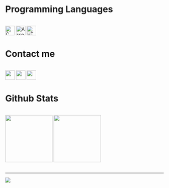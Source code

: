 <h1 align="left">Programming Languages </h1>
<br>
<div align="left">
  <div>
    <img src="https://img.shields.io/badge/C-00599C?style=for-the-badge&logo=c&logoColor=white" alt="C" height="30" />
    <img src="https://img.shields.io/badge/Assembly-007ACC?style=for-the-badge&logo=MIPS&logoColor=white" alt="Assembly" height="30"/>
    <img src="https://img.shields.io/badge/HTML5-E34F26?style=for-the-badge&logo=html5&logoColor=white" alt="HTML" height="30" />
  </div>
</div>

<h1 align="left">Contact me</h1>
<br>
<div align="left">
    <a href="https://www.facebook.com/cuhp293" target="top"><img src="https://img.shields.io/badge/Facebook-%231877F2.svg?style=for-the-badge&logo=Facebook&logoColor=white" height="30"></a>
    <a href="https://github.com/cuhp293" target="blank"><img src="https://img.shields.io/badge/GitHub-100000?style=for-the-badge&logo=github&logoColor=white" height="30"></a>
    <a href="mailto:phuchong292003@gmail.com" target="blank"><img src="https://img.shields.io/badge/Gmail-D14836?style=for-the-badge&logo=gmail&logoColor=white" height="30"></a>
</div>

<h1 align="left">Github Stats </h1>
<br>
<div align="left">
    <img height="150" src="https://github-readme-stats.vercel.app/api/top-langs/?username=cuhp293&layout=compact&theme=noctis_minimus"/>
    <img height="150" src="https://github-readme-stats.vercel.app/api?username=cuhp293&show_icons=true&theme=noctis_minimus" />
</div>
<br>

---
[![](https://visitcount.itsvg.in/api?id=cuhp293&label=Profile%20Views&color=4&icon=3&pretty=true)](https://visitcount.itsvg.in)
